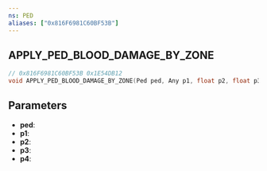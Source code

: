 ```yaml
---
ns: PED
aliases: ["0x816F6981C60BF53B"]
---
```

## APPLY_PED_BLOOD_DAMAGE_BY_ZONE

```c
// 0x816F6981C60BF53B 0x1E54DB12
void APPLY_PED_BLOOD_DAMAGE_BY_ZONE(Ped ped, Any p1, float p2, float p3, Any p4);
```


## Parameters
* **ped**: 
* **p1**: 
* **p2**: 
* **p3**: 
* **p4**: 

